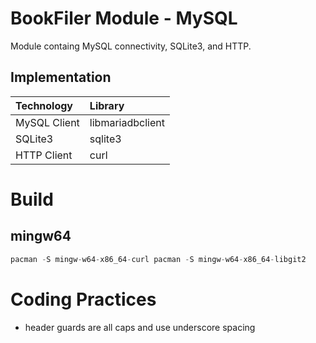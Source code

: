 # BookFiler Module - MySQL
Module containg MySQL connectivity, SQLite3, and HTTP.

## Implementation

| Technology | Library |
|:-- |:-- |
| MySQL Client | libmariadbclient |
| SQLite3 | sqlite3 |
| HTTP Client | curl |

# Build

## mingw64
```cpp
pacman -S mingw-w64-x86_64-curl pacman -S mingw-w64-x86_64-libgit2
```

# Coding Practices
* header guards are all caps and use underscore spacing
